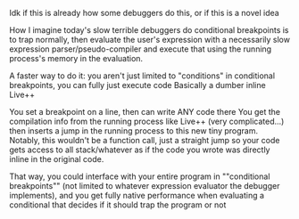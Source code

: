 Idk if this is already how some debuggers do this, or if this is a novel idea


How I imagine today's slow terrible debuggers do conditional breakpoints is to trap normally, then 
evaluate the user's expression with a necessarily slow expression parser/pseudo-compiler and execute that using the running process's memory in the evaluation.

A faster way to do it:
you aren't just limited to "conditions" in conditional breakpoints, you can fully just execute code
Basically a dumber inline Live++

You set a breakpoint on a line, then can write ANY code there
You get the compilation info from the running process like Live++ (very complicated...)
then inserts a jump in the running process to this new tiny program.
Notably, this wouldn't be a function call, just a straight jump so your code gets
access to all stack/whatever as if the code you wrote was directly inline in the original code.

That way, you could interface with your entire program in ""conditional breakpoints"" (not limited to whatever expression
evaluator the debugger implements), and you get fully native performance when evaluating a conditional that decides if it should trap the program or not

